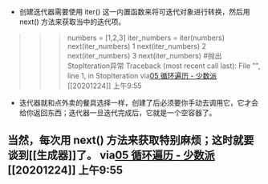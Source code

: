 - 创建迭代器需要使用 iter() 这一内置函数来将可迭代对象进行转换，然后用 next() 方法来获取当中的迭代项。

>>> numbers = [1,2,3]
>>> iter_numbers = iter(numbers)
>>> next(iter_numbers)
1
>>> next(iter_numbers)
2
>>> next(iter_numbers)
3
>>> next(iter_numbers) #抛出StopIteration异常
Traceback (most recent call last):
  File "<stdin>", line 1, in <module>
StopIteration
via[05 循环遍历 - 少数派](https://sspai.com/post/62471)
[[20201224]] 上午9:55
- 迭代器就和点外卖的餐具选择一样，创建了后必须要你手动去调用它，它才会给你返回东西；迭代器一旦迭代完成后，它就是一个空容器了。

当然，每次用 next() 方法来获取特别麻烦；这时就要谈到[[生成器]]了。
via[05 循环遍历 - 少数派](https://sspai.com/post/62471)
[[20201224]] 上午9:55
- 
